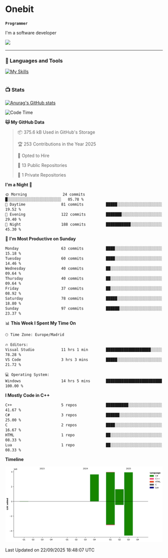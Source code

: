# Onebit

**`Programmer`**

I'm a software developer

   ![](https://komarev.com/ghpvc/?username=onebit5&color=blueviolet)

---

### 🧰 Languages and Tools

[![My Skills](https://skillicons.dev/icons?i=cpp,c,cs,java,lua,unity,git,linux,github,discord,vscode,visualstudio)](https://skillicons.dev)
<br />

#

### 📺 Stats
[![Anurag's GitHub stats](https://github-readme-stats.vercel.app/api?username=onebit5&show_icons=true&theme=radical)](https://github.com/anuraghazra/github-readme-stats)                
<!--START_SECTION:waka-->
![Code Time](http://img.shields.io/badge/Code%20Time-448%20hrs%2020%20mins-blue)

**🐱 My GitHub Data** 

> 📦 375.6 kB Used in GitHub's Storage 
 > 
> 🏆 253 Contributions in the Year 2025
 > 
> 💼 Opted to Hire
 > 
> 📜 13 Public Repositories 
 > 
> 🔑 1 Private Repositories 
 > 
**I'm a Night 🦉** 

```text
🌞 Morning                24 commits          █░░░░░░░░░░░░░░░░░░░░░░░░   05.78 % 
🌆 Daytime                81 commits          █████░░░░░░░░░░░░░░░░░░░░   19.52 % 
🌃 Evening                122 commits         ███████░░░░░░░░░░░░░░░░░░   29.40 % 
🌙 Night                  188 commits         ███████████░░░░░░░░░░░░░░   45.30 % 
```
📅 **I'm Most Productive on Sunday** 

```text
Monday                   63 commits          ████░░░░░░░░░░░░░░░░░░░░░   15.18 % 
Tuesday                  60 commits          ████░░░░░░░░░░░░░░░░░░░░░   14.46 % 
Wednesday                40 commits          ██░░░░░░░░░░░░░░░░░░░░░░░   09.64 % 
Thursday                 40 commits          ██░░░░░░░░░░░░░░░░░░░░░░░   09.64 % 
Friday                   37 commits          ██░░░░░░░░░░░░░░░░░░░░░░░   08.92 % 
Saturday                 78 commits          █████░░░░░░░░░░░░░░░░░░░░   18.80 % 
Sunday                   97 commits          ██████░░░░░░░░░░░░░░░░░░░   23.37 % 
```


📊 **This Week I Spent My Time On** 

```text
🕑︎ Time Zone: Europe/Madrid

🔥 Editors: 
Visual Studio            11 hrs 1 min        ████████████████████░░░░░   78.28 % 
VS Code                  3 hrs 3 mins        █████░░░░░░░░░░░░░░░░░░░░   21.72 % 

💻 Operating System: 
Windows                  14 hrs 5 mins       █████████████████████████   100.00 % 
```

**I Mostly Code in C++** 

```text
C++                      5 repos             ██████████░░░░░░░░░░░░░░░   41.67 % 
C#                       3 repos             ██████░░░░░░░░░░░░░░░░░░░   25.00 % 
C                        2 repos             ████░░░░░░░░░░░░░░░░░░░░░   16.67 % 
HTML                     1 repo              ██░░░░░░░░░░░░░░░░░░░░░░░   08.33 % 
Lua                      1 repo              ██░░░░░░░░░░░░░░░░░░░░░░░   08.33 % 
```



**Timeline**

![Lines of Code chart](https://raw.githubusercontent.com/Onebit5/Onebit5/main/assets/bar_graph.png)


 Last Updated on 22/09/2025 18:48:07 UTC
<!--END_SECTION:waka-->
